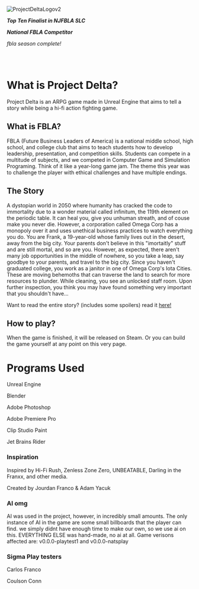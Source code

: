 
![ProjectDeltaLogov2](https://github.com/user-attachments/assets/9a29caac-b6c4-49ba-90d4-07f9f1fa25b7)

***Top Ten Finalist in NJFBLA SLC***

***National FBLA Competitor***

*fbla season complete!*

<br/><br/>

# What is Project Delta?
Project Delta is an ARPG game made in Unreal Engine that aims to tell a story while being a hi-fi action fighting game.

## What is FBLA?
FBLA (Future Business Leaders of America) is a national middle school, high school, and college club that aims to teach students how to develop leadership, presentation, and competition skills. Students can compete in a multitude of subjects, and we competed in Computer Game and Simulation Programing. Think of it like a year-long game jam. The theme this year was to challenge the player with ethical challenges and have multiple endings.

## The Story
A dystopian world in 2050 where humanity has cracked the code to immortality due to a wonder material called infinitum, the 119th element on the periodic table. It can heal you, give you unhuman streath, and of couse make you never die.  However, a corporation called Omega Corp has a monopoly over it and uses unethical business practices to watch everything you do. You are Frank, a 19-year-old whose family lives out in the desert, away from the big city. Your parents don't believe in this "imortaitly" stuff and are still mortal, and so are you. However, as expected, there aren't many job opportunities in the middle of nowhere, so you take a leap, say goodbye to your parents, and travel to the big city. Since you haven't graduated college, you work as a janitor in one of Omega Corp's Iota Cities. These are moving behemoths that can traverse the land to search for more resources to plunder. While cleaning, you see an unlocked staff room. Upon further inspection, you think you may have found something very important that you shouldn't have...

Want to read the entire story? (includes some spoilers) read it [here!](https://docs.google.com/document/d/1VaJvP5qZ1ptUOvwy_xBoYjaiugy-H03v3adusL2v7Co/edit?tab=t.0)

## How to play?
When the game is finished, it will be released on Steam. Or you can build the game yourself at any point on this very page.

# Programs Used

Unreal Engine

Blender

Adobe Photoshop

Adobe Premiere Pro

Clip Studio Paint

Jet Brains Rider

### Inspiration

Inspired by Hi-Fi Rush, Zenless Zone Zero, UNBEATABLE, Darling in the Franxx, and other media.

Created by Jourdan Franco & Adam Yacuk

### AI omg
AI was used in the project, however, in incredibly small amounts. The only instance of AI in the game are some small billboards that the player can find. we simply didnt have enough time to make our own, so we use ai on this. EVERYTHING ELSE was hand-made, no ai at all. Game verisons affected are: v0.0.0-playtest1 and v0.0.0-natsplay

### Sigma Play testers
Carlos Franco

Coulson Conn
